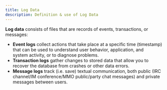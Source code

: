 ```yaml
---
title: Log Data 
description: Definition & use of Log Data 
---
```

**Log data** consists of files that are records of events, transactions, or messages:

- **Event logs** collect actions that take place at a specific time (timestamp) that can be used to understand user behavior, application, and system activity, or to diagnose problems.  
- **Transaction logs** gather changes to stored data that allow you to recover the database from crashes or other data errors.
- **Message logs** track (i.e. save) textual communication, both public (IRC channel/IM conference/MMO public/party chat messages) and private messages between users.